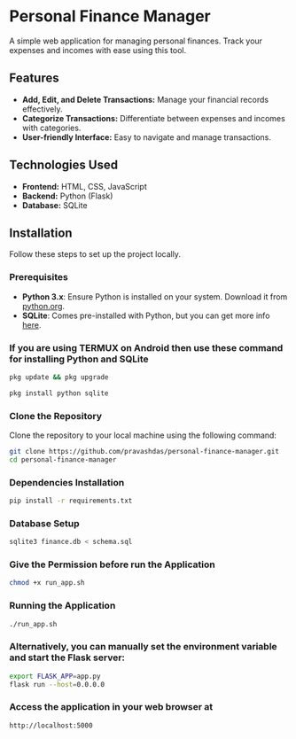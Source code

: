 # Personal Finance Manager

A simple web application for managing personal finances. Track your expenses and incomes with ease using this tool.

## Features

- **Add, Edit, and Delete Transactions:** Manage your financial records effectively.
- **Categorize Transactions:** Differentiate between expenses and incomes with categories.
- **User-friendly Interface:** Easy to navigate and manage transactions.

## Technologies Used

- **Frontend:** HTML, CSS, JavaScript
- **Backend:** Python (Flask)
- **Database:** SQLite

## Installation

Follow these steps to set up the project locally.

### Prerequisites

- **Python 3.x**: Ensure Python is installed on your system. Download it from [python.org](https://www.python.org/).
- **SQLite**: Comes pre-installed with Python, but you can get more info [here](https://www.sqlite.org/index.html).

### If you are using TERMUX on Android then use these command for installing Python and SQLite  
```bash
pkg update && pkg upgrade
```
```bash
pkg install python sqlite
```
### Clone the Repository

Clone the repository to your local machine using the following command:

```bash
git clone https://github.com/pravashdas/personal-finance-manager.git
cd personal-finance-manager

```

### Dependencies Installation
```bash 
pip install -r requirements.txt
```


### Database Setup
``` bash 
sqlite3 finance.db < schema.sql
```

### Give the Permission before run the Application
```bash 
chmod +x run_app.sh
```

### Running the Application
```bash 
./run_app.sh
```

### Alternatively, you can manually set the environment variable and start the Flask server:
```bash 
export FLASK_APP=app.py
flask run --host=0.0.0.0
```

### Access the application in your web browser at
`http://localhost:5000`
